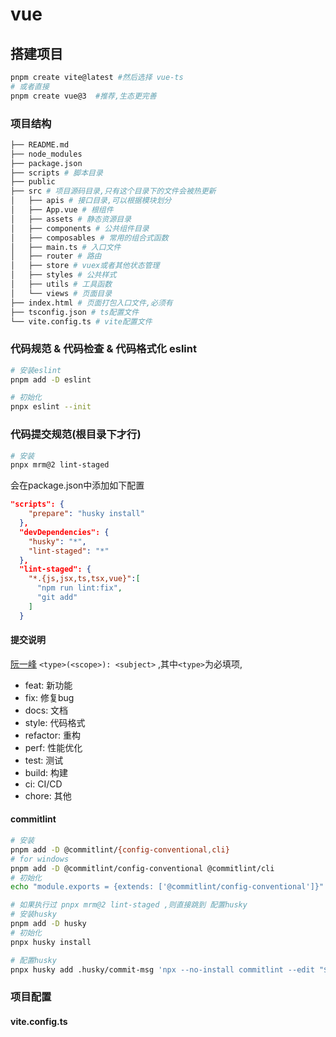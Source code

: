 # vue

## 搭建项目

```bash
pnpm create vite@latest #然后选择 vue-ts
# 或者直接
pnpm create vue@3  #推荐,生态更完善

```

### 项目结构

```bash
├── README.md
├── node_modules
├── package.json
├── scripts # 脚本目录
├── public 
├── src # 项目源码目录,只有这个目录下的文件会被热更新
│   ├── apis # 接口目录,可以根据模块划分
│   ├── App.vue # 根组件
│   ├── assets # 静态资源目录
│   ├── components # 公共组件目录
│   ├── composables # 常用的组合式函数
│   ├── main.ts # 入口文件
│   ├── router # 路由
│   ├── store # vuex或者其他状态管理
│   ├── styles # 公共样式
│   ├── utils # 工具函数
│   └── views # 页面目录
├── index.html # 页面打包入口文件,必须有
├── tsconfig.json # ts配置文件
└── vite.config.ts # vite配置文件
```

### 代码规范 & 代码检查 & 代码格式化 eslint

```bash
# 安装eslint
pnpm add -D eslint 

# 初始化
pnpx eslint --init

```

### 代码提交规范(根目录下才行)

```bash
# 安装
pnpx mrm@2 lint-staged
```
会在package.json中添加如下配置

```json
"scripts": {
    "prepare": "husky install"
  },
  "devDependencies": {
    "husky": "*",
    "lint-staged": "*"
  },
  "lint-staged": {
    "*.{js,jsx,ts,tsx,vue}":[
      "npm run lint:fix",
      "git add"
    ]
  }
```

#### 提交说明

[阮一峰](https://www.ruanyifeng.com/blog/2016/01/commit_message_change_log.html)
`<type>(<scope>): <subject>` ,其中`<type>`为必填项,

+ feat: 新功能
+ fix: 修复bug
+ docs: 文档
+ style: 代码格式
+ refactor: 重构
+ perf: 性能优化
+ test: 测试
+ build: 构建
+ ci: CI/CD
+ chore: 其他

#### commitlint

```bash
# 安装
pnpm add -D @commitlint/{config-conventional,cli}
# for windows
pnpm add -D @commitlint/config-conventional @commitlint/cli
# 初始化
echo "module.exports = {extends: ['@commitlint/config-conventional']}" > commitlint.config.js

# 如果执行过 pnpx mrm@2 lint-staged ,则直接跳到 配置husky
# 安装husky
pnpm add -D husky
# 初始化
pnpx husky install

# 配置husky
pnpx husky add .husky/commit-msg 'npx --no-install commitlint --edit "$1"' # 报错就手动创建commit-msg文件,然后再执行这个命令
```


### 项目配置

#### vite.config.ts

```ts
```